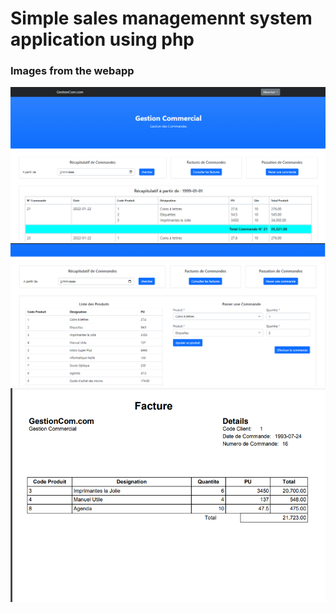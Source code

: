 <h1>Simple sales managemennt system application using php</h1>
<h3>Images from the webapp</h3>
<img src="screenshots/01.PNG"/>
<img src="screenshots/02.PNG"/>
<img src="screenshots/03.PNG"/>